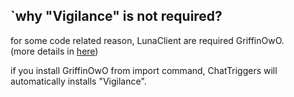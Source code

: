 ## `why "Vigilance" is not required?
for some code related reason, LunaClient are required GriffinOwO. <br>
(more details in [here](/docs/credit.md)) <br>

if you install GriffinOwO from import command, ChatTriggers will automatically installs "Vigilance".